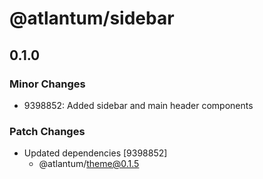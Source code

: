 # @atlantum/sidebar

## 0.1.0
### Minor Changes

- 9398852: Added sidebar and main header components

### Patch Changes

- Updated dependencies [9398852]
  - @atlantum/theme@0.1.5
